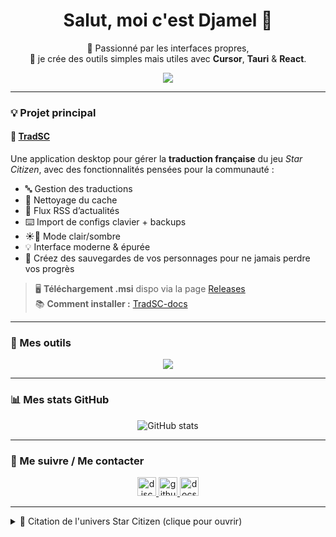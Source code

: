 <h1 align="center">Salut, moi c'est Djamel 👋</h1>

<p align="center">
  🧠 Passionné par les interfaces propres, <br>
  🚀 je crée des outils simples mais utiles avec <b>Cursor</b>, <b>Tauri</b> & <b>React</b>.
</p>

<p align="center">
  <img src="https://profile-counter.glitch.me/drrakendu78/count.svg" />
</p>

---

### 💡 Projet principal

#### 🎯 [TradSC](https://github.com/drrakendu78/TradSC)  
Une application desktop pour gérer la **traduction française** du jeu *Star Citizen*, avec des fonctionnalités pensées pour la communauté :

- 🔤 Gestion des traductions
- 🧹 Nettoyage du cache
- 📰 Flux RSS d’actualités
- ⌨️ Import de configs clavier + backups
- ☀️🌙 Mode clair/sombre
- 💡 Interface moderne & épurée
- 💾 Créez des sauvegardes de vos personnages pour ne jamais perdre vos progrès

> 🖥️ **Téléchargement .msi** dispo via la page [Releases](https://github.com/drrakendu78/TradSC/releases)  
> 📚 **Comment installer :** [TradSC-docs](https://drrakendu78.github.io/TradSC-docs/)

---

### 🧰 Mes outils

<p align="center">
  <img src="https://skillicons.dev/icons?i=tauri,react,powershell,git,github,nodejs,rust,vscode,windows" />
</p>

---

### 📊 Mes stats GitHub

<p align="center">
  <img src="https://github-readme-stats.vercel.app/api?username=drrakendu78&show_icons=true&theme=github_dark_dimmed" alt="GitHub stats" />
</p>

---

### 🔗 Me suivre / Me contacter

<p align="center">
  <a href="https://discord.gg/xeczPncUY4" target="_blank">
    <img src="https://img.shields.io/static/v1?message=Discord&logo=discord&label=&color=5865F2&logoColor=white&style=for-the-badge" height="30" alt="discord logo" />
  </a>
  <a href="https://github.com/drrakendu78" target="_blank">
    <img src="https://img.shields.io/static/v1?message=GitHub&logo=github&label=&color=181717&logoColor=white&style=for-the-badge" height="30" alt="github logo" />
  </a>
  <a href="https://drrakendu78.github.io/TradSC-docs/" target="_blank">
    <img src="https://img.shields.io/static/v1?message=Documentation&logo=readthedocs&label=&color=gray&logoColor=white&style=for-the-badge" height="30" alt="docs logo" />
  </a>
</p>

---

<details>
<summary>💬 Citation de l'univers Star Citizen (clique pour ouvrir)</summary>
<br>
<em>“Dans l’immensité de l’espace, même une petite voix peut se faire entendre.”</em>
</details>
